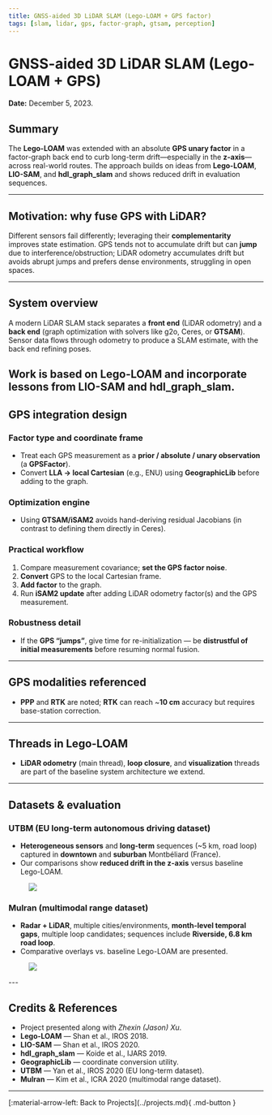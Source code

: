 ```yaml
---
title: GNSS-aided 3D LiDAR SLAM (Lego-LOAM + GPS factor)
tags: [slam, lidar, gps, factor-graph, gtsam, perception]
---
```


# GNSS-aided 3D LiDAR SLAM (Lego-LOAM + GPS)

**Date:** December 5, 2023.

## Summary
The **Lego-LOAM** was extended with an absolute **GPS unary factor** in a factor-graph back end to curb long-term drift—especially in the **z-axis**—across real-world routes. The approach builds on ideas from **Lego-LOAM**, **LIO-SAM**, and **hdl_graph_slam** and shows reduced drift in evaluation sequences.

---

## Motivation: why fuse GPS with LiDAR?
Different sensors fail differently; leveraging their **complementarity** improves state estimation. GPS tends not to accumulate drift but can **jump** due to interference/obstruction; LiDAR odometry accumulates drift but avoids abrupt jumps and prefers dense environments, struggling in open spaces.

---

## System overview
A modern LiDAR SLAM stack separates a **front end** (LiDAR odometry) and a **back end** (graph optimization with solvers like g2o, Ceres, or **GTSAM**). Sensor data flows through odometry to produce a SLAM estimate, with the back end refining poses. 

Work is based on **Lego-LOAM** and incorporate lessons from **LIO-SAM** and **hdl_graph_slam**. 
---

## GPS integration design

### Factor type and coordinate frame
- Treat each GPS measurement as a **prior / absolute / unary observation** (a **GPSFactor**). 
- Convert **LLA → local Cartesian** (e.g., ENU) using **GeographicLib** before adding to the graph. 

### Optimization engine
- Using **GTSAM/iSAM2** avoids hand-deriving residual Jacobians (in contrast to defining them directly in Ceres). 
### Practical workflow
1. Compare measurement covariance; **set the GPS factor noise**.  
2. **Convert** GPS to the local Cartesian frame.  
3. **Add factor** to the graph.  
4. Run **iSAM2 update** after adding LiDAR odometry factor(s) and the GPS measurement.

### Robustness detail
- If the **GPS “jumps”**, give time for re-initialization — be **distrustful of initial measurements** before resuming normal fusion. 

---

## GPS modalities referenced
- **PPP** and **RTK** are noted; **RTK** can reach ~**10 cm** accuracy but requires base-station correction.

---

## Threads in Lego-LOAM
- **LiDAR odometry** (main thread), **loop closure**, and **visualization** threads are part of the baseline system architecture we extend.

---

## Datasets & evaluation

<div class="side-by-side" markdown="1" style="grid-template-columns: 1fr 3fr;">
<div markdown>

### UTBM (EU long-term autonomous driving dataset)
- **Heterogeneous sensors** and **long-term** sequences (~5 km, road loop) captured in **downtown** and **suburban** Montbéliard (France).
- Our comparisons show **reduced drift in the z-axis** versus baseline Lego-LOAM. 
</div>
<figure class="side-figure">
  <img src="../../assets/img/gnss-lidar-slam/utbm_comparison.png" >
</figure>
</div>

<div class="side-by-side" markdown="1" style="grid-template-columns: 1fr 3fr;">
<div markdown>

### Mulran (multimodal range dataset)
- **Radar + LiDAR**, multiple cities/environments, **month-level temporal gaps**, multiple loop candidates; sequences include **Riverside, 6.8 km road loop**. 
- Comparative overlays vs. baseline Lego-LOAM are presented.
</div>
<figure class="side-figure" >
  <img src="../../assets/img/gnss-lidar-slam/mulran_comparison.png" >
</figure>
</div>
---

## Credits & References
- Project presented along with *Zhexin (Jason) Xu*. 
- **Lego-LOAM** — Shan et al., IROS 2018. 
- **LIO-SAM** — Shan et al., IROS 2020. 
- **hdl_graph_slam** — Koide et al., IJARS 2019. 
- **GeographicLib** — coordinate conversion utility.  
- **UTBM** — Yan et al., IROS 2020 (EU long-term dataset).   
- **Mulran** — Kim et al., ICRA 2020 (multimodal range dataset). 

---
<div class="backbar" markdown>
[:material-arrow-left: Back to Projects](../projects.md){ .md-button }
</div>